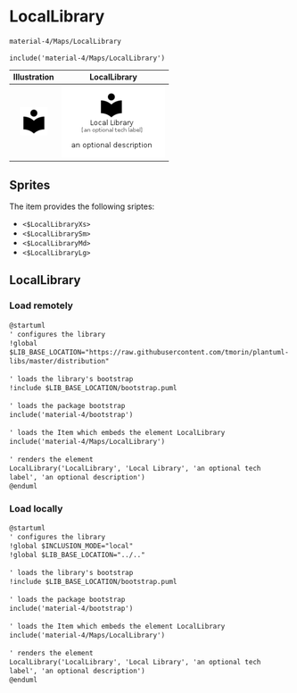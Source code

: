 # LocalLibrary


```text
material-4/Maps/LocalLibrary
```

```text
include('material-4/Maps/LocalLibrary')
```



| Illustration | LocalLibrary |
| :---: | :---: |
| ![illustration for Illustration](../../material-4/Maps/LocalLibrary.png) | ![illustration for LocalLibrary](../../material-4/Maps/LocalLibrary.Local.png) |



## Sprites
The item provides the following sriptes:

- `<$LocalLibraryXs>`
- `<$LocalLibrarySm>`
- `<$LocalLibraryMd>`
- `<$LocalLibraryLg>`





## LocalLibrary

### Load remotely
```plantuml
@startuml
' configures the library
!global $LIB_BASE_LOCATION="https://raw.githubusercontent.com/tmorin/plantuml-libs/master/distribution"

' loads the library's bootstrap
!include $LIB_BASE_LOCATION/bootstrap.puml

' loads the package bootstrap
include('material-4/bootstrap')

' loads the Item which embeds the element LocalLibrary
include('material-4/Maps/LocalLibrary')

' renders the element
LocalLibrary('LocalLibrary', 'Local Library', 'an optional tech label', 'an optional description')
@enduml
```

### Load locally
```plantuml
@startuml
' configures the library
!global $INCLUSION_MODE="local"
!global $LIB_BASE_LOCATION="../.."

' loads the library's bootstrap
!include $LIB_BASE_LOCATION/bootstrap.puml

' loads the package bootstrap
include('material-4/bootstrap')

' loads the Item which embeds the element LocalLibrary
include('material-4/Maps/LocalLibrary')

' renders the element
LocalLibrary('LocalLibrary', 'Local Library', 'an optional tech label', 'an optional description')
@enduml
```


